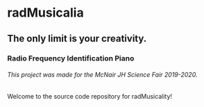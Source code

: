 # radMusicalia
## The only limit is your creativity.
### Radio Frequency Identification Piano
###### This project was made for the McNair JH Science Fair 2019-2020.

Welcome to the source code repository for radMusicality!
